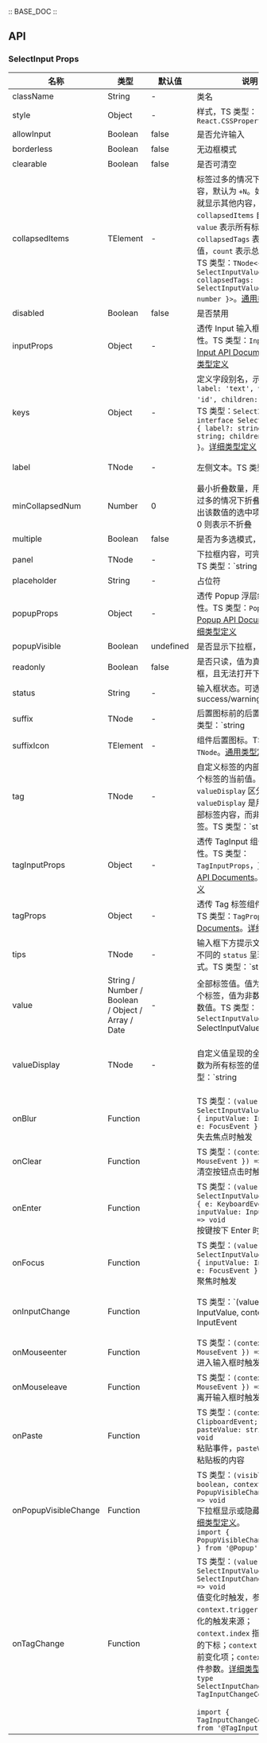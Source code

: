 :: BASE_DOC ::

## API

### SelectInput Props

名称 | 类型 | 默认值 | 说明 | 必传
-- | -- | -- | -- | --
className | String | - | 类名 | N
style | Object | - | 样式，TS 类型：`React.CSSProperties` | N
allowInput | Boolean | false | 是否允许输入 | N
borderless | Boolean | false | 无边框模式 | N
clearable | Boolean | false | 是否可清空 | N
collapsedItems | TElement | - | 标签过多的情况下，折叠项内容，默认为 `+N`。如果需要悬浮就显示其他内容，可以使用 `collapsedItems` 自定义。`value` 表示所有标签值，`collapsedTags` 表示折叠标签值，`count` 表示总标签数量。TS 类型：`TNode<{ value: SelectInputValue; collapsedTags: SelectInputValue; count: number }>`。[通用类型定义](https://github.com/Tencent/tdesign-react/blob/develop/src/common.ts) | N
disabled | Boolean | false | 是否禁用 | N
inputProps | Object | - | 透传 Input 输入框组件全部属性。TS 类型：`InputProps`，[Input API Documents](./input?tab=api)。[详细类型定义](https://github.com/Tencent/tdesign-react/blob/develop/src/select-input/type.ts) | N
keys | Object | - | 定义字段别名，示例：`{ label: 'text', value: 'id', children: 'list' }`。TS 类型：`SelectInputKeys` `interface SelectInputKeys { label?: string; value?: string; children?: string }`。[详细类型定义](https://github.com/Tencent/tdesign-react/blob/develop/src/select-input/type.ts) | N
label | TNode | - | 左侧文本。TS 类型：`string | TNode`。[通用类型定义](https://github.com/Tencent/tdesign-react/blob/develop/src/common.ts) | N
minCollapsedNum | Number | 0 | 最小折叠数量，用于标签数量过多的情况下折叠选中项，超出该数值的选中项折叠。值为 0 则表示不折叠 | N
multiple | Boolean | false | 是否为多选模式，默认为单选 | N
panel | TNode | - | 下拉框内容，可完全自定义。TS 类型：`string | TNode`。[通用类型定义](https://github.com/Tencent/tdesign-react/blob/develop/src/common.ts) | N
placeholder | String | - | 占位符 | N
popupProps | Object | - | 透传 Popup 浮层组件全部属性。TS 类型：`PopupProps`，[Popup API Documents](./popup?tab=api)。[详细类型定义](https://github.com/Tencent/tdesign-react/blob/develop/src/select-input/type.ts) | N
popupVisible | Boolean | undefined | 是否显示下拉框，受控属性 | N
readonly | Boolean | false | 是否只读，值为真会隐藏输入框，且无法打开下拉框 | N
status | String | - | 输入框状态。可选项：success/warning/error | N
suffix | TNode | - | 后置图标前的后置内容。TS 类型：`string | TNode`。[通用类型定义](https://github.com/Tencent/tdesign-react/blob/develop/src/common.ts) | N
suffixIcon | TElement | - | 组件后置图标。TS 类型：`TNode`。[通用类型定义](https://github.com/Tencent/tdesign-react/blob/develop/src/common.ts) | N
tag | TNode | - | 自定义标签的内部内容，每一个标签的当前值。注意和 `valueDisplay` 区分，`valueDisplay`  是用来定义全部标签内容，而非某一个标签。TS 类型：`string | TNode<{ value: string | number }>`。[通用类型定义](https://github.com/Tencent/tdesign-react/blob/develop/src/common.ts) | N
tagInputProps | Object | - | 透传 TagInput 组件全部属性。TS 类型：`TagInputProps`，[TagInput API Documents](./tag-input?tab=api)。[详细类型定义](https://github.com/Tencent/tdesign-react/blob/develop/src/select-input/type.ts) | N
tagProps | Object | - | 透传 Tag 标签组件全部属性。TS 类型：`TagProps`，[Tag API Documents](./tag?tab=api)。[详细类型定义](https://github.com/Tencent/tdesign-react/blob/develop/src/select-input/type.ts) | N
tips | TNode | - | 输入框下方提示文本，会根据不同的 `status` 呈现不同的样式。TS 类型：`string | TNode`。[通用类型定义](https://github.com/Tencent/tdesign-react/blob/develop/src/common.ts) | N
value | String / Number / Boolean / Object / Array / Date | - | 全部标签值。值为数组表示多个标签，值为非数组表示单个数值。TS 类型：`SelectInputValue` `type SelectInputValue = string | number | boolean | Date | Object | Array<any> | Array<SelectInputValue>`。[详细类型定义](https://github.com/Tencent/tdesign-react/blob/develop/src/select-input/type.ts) | N
valueDisplay | TNode | - | 自定义值呈现的全部内容，参数为所有标签的值。TS 类型：`string | TNode<{ value: SelectInputValue; onClose: () => void }>`。[通用类型定义](https://github.com/Tencent/tdesign-react/blob/develop/src/common.ts) | N
onBlur | Function |  | TS 类型：`(value: SelectInputValue, context: { inputValue: InputValue; e: FocusEvent }) => void`<br/>失去焦点时触发 | N
onClear | Function |  | TS 类型：`(context: { e: MouseEvent }) => void`<br/>清空按钮点击时触发 | N
onEnter | Function |  | TS 类型：`(value: SelectInputValue, context: { e: KeyboardEvent; inputValue: InputValue }) => void`<br/>按键按下 Enter 时触发 | N
onFocus | Function |  | TS 类型：`(value: SelectInputValue, context: { inputValue: InputValue; e: FocusEvent }) => void`<br/>聚焦时触发 | N
onInputChange | Function |  | TS 类型：`(value: InputValue, context?: { e?: InputEvent | MouseEvent }) => void`<br/>输入框值发生变化时触发 | N
onMouseenter | Function |  | TS 类型：`(context: { e: MouseEvent }) => void`<br/>进入输入框时触发 | N
onMouseleave | Function |  | TS 类型：`(context: { e: MouseEvent }) => void`<br/>离开输入框时触发 | N
onPaste | Function |  | TS 类型：`(context: { e: ClipboardEvent; pasteValue: string }) => void`<br/>粘贴事件，`pasteValue` 表示粘贴板的内容 | N
onPopupVisibleChange | Function |  | TS 类型：`(visible: boolean, context: PopupVisibleChangeContext) => void`<br/>下拉框显示或隐藏时触发。[详细类型定义](https://github.com/Tencent/tdesign-react/blob/develop/src/select-input/type.ts)。<br/>`import { PopupVisibleChangeContext } from '@Popup'`<br/> | N
onTagChange | Function |  | TS 类型：`(value: SelectInputValue, context: SelectInputChangeContext) => void`<br/>值变化时触发，参数 `context.trigger` 表示数据变化的触发来源；`context.index` 指当前变化项的下标；`context.item` 指当前变化项；`context.e` 表示事件参数。[详细类型定义](https://github.com/Tencent/tdesign-react/blob/develop/src/select-input/type.ts)。<br/>`type SelectInputChangeContext = TagInputChangeContext`<br/><br/>`import { TagInputChangeContext } from '@TagInput'`<br/> | N
